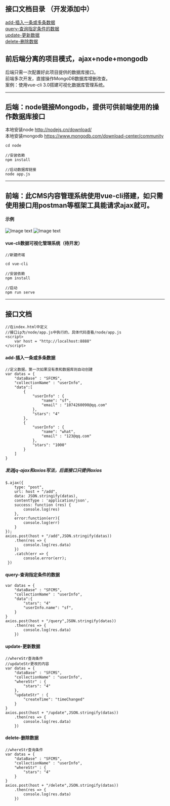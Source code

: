 ## 接口文档目录 （开发添加中）
<a href="#add-插入一条或多条数据">add-插入一条或多条数据</a><br>
<a href="#query-查询指定条件的数据">query-查询指定条件的数据</a><br>
<a href="#update-更新数据">update-更新数据</a><br>
<a href="#delete-删除数据">delete-删除数据</a><br>

## 前后端分离的项目模式，ajax+node+mongodb

后端只需一次配置好此项目提供的数据库接口。<br>
前端多次开发，直接操作MongoDB数据库增删改查。<br>
案例：使用vue-cli 3.0搭建可视化数据库管理系统。

***

## 后端：node链接Mongodb，提供可供前端使用的操作数据库接口
本地安装node http://nodejs.cn/download/<br>
本地安装mongodb https://www.mongodb.com/download-center/community <br>
```
cd node 

//安装依赖
npm install

//启动数据库链接
node app.js
```
***
## 前端：此CMS内容管理系统使用vue-cli搭建，如只需使用接口用postman等框架工具能请求ajax就可。


#### 示例
![Image text](http://139.196.102.62/img/TIM20190614135926.png)
![Image text](http://139.196.102.62/img/weixin20190614143711.png)

#### vue-cli数据可视化管理系统（待开发）
```
//新建终端

cd vue-cli 

//安装依赖
npm install

//启动
npm run serve
```

***


## 接口文档


```
//在index.html中定义
//接口ip为/node/app.js中执行的，具体代码查看/node/app.js
<script>
    var host = "http://localhost:8888"
</script>

```


#### add-插入一条或多条数据

```
//定义数据，第一次如果没有表和数据库则自动创建
var datas = {
	"dataBase" : "SFCMS",
	"collectionName" : "userInfo",
	"data":[
		{
            "userInfo" : {
                "name": "sf",
                "email" : "1074260090@qq.com"
            },
            "stars": "4"
		},
		{
            "userInfo" : {
                "name": "what",
                "email" : "123@qq.com"
            },
            "stars": "1000"
		}
	]
}
```
##### 发送jq-ajax和axios写法，后面接口只提供axios
```
$.ajax({
    type: "post",
    url: host + "/add",
    data: JSON.stringify(datas),
    contentType : 'application/json',
    success: function (res) {
        console.log(res)
    },
    error:function(err){
        console.log(err)
    }
});
axios.post(host + "/add",JSON.stringify(datas))
    .then(res => {
        console.log(res.data)
    })
    .catch(err => {
        console.error(err); 
 })
```

#### query-查询指定条件的数据
```
var datas = {
	"dataBase" : "SFCMS",
	"collectionName" : "userInfo",
	"data":{
		"stars": "4"
		"userInfo.name": "sf",
	}
}
axios.post(host + "/query",JSON.stringify(datas))
    .then(res => {
        console.log(res.data)
    })
```

#### update-更新数据
```
//whereStr查询条件
//updateStr更改的内容
var datas = {
	"dataBase" : "SFCMS",
	"collectionName" : "userInfo",
	"whereStr" : {
		"stars": "4"
	},
	"updateStr" : {
		"createTime": "timeChanged"
	}
}
axios.post(host + "/update",JSON.stringify(datas))
    .then(res => {
        console.log(res.data)
    })
```

#### delete-删除数据
```
//whereStr查询条件
var datas = {
	"dataBase" : "SFCMS",
	"collectionName" : "userInfo",
	"whereStr" : {
		"stars": "4"
	}
}
axios.post(host + "/delete",JSON.stringify(datas))
    .then(res => {
        console.log(res.data)
    })
```